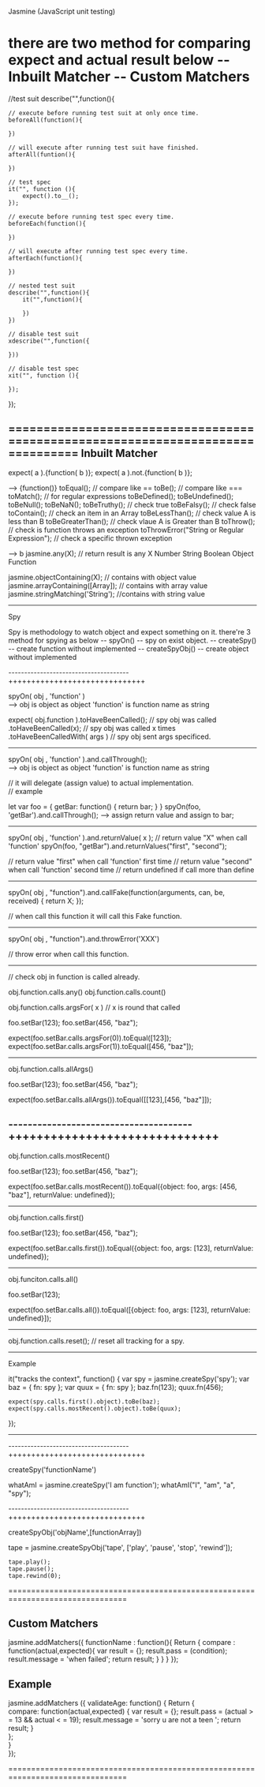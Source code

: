 Jasmine (JavaScript unit testing)

there are two method for comparing expect and actual result below
-- Inbuilt Matcher
-- Custom Matchers
================================================================================

//test suit
describe("",function(){

    // execute before running test suit at only once time.
    beforeAll(function(){

    })

    // will execute after running test suit have finished.
    afterAll(funtion(){

    })

    // test spec
    it("", function (){
        expect().to__();
    });

    // execute before running test spec every time.
    beforeEach(function(){

    })

    // will execute after running test spec every time.
    afterEach(function(){

    })

    // nested test suit
    describe("",function(){
        it("",function(){

        })
    })

    // disable test suit
    xdescribe("",function({

    }))

    // disable test spec
    xit("", function (){

    });

});

================================================================================
Inbuilt Matcher
---------------

expect( a ).{function( b )};
expect( a ).not.{function( b )};

--> {function()}
  toEqual();      // compare like ==
  toBe();         // compare like ===
  toMatch();      // for regular expressions
  toBeDefined();
  toBeUndefined();
  toBeNull();
  toBeNaN();
  toBeTruthy();   // check true
  toBeFalsy();    // check false
  toContain();    // check an item in an Array
  toBeLessThan(); // check value A is less than B
  toBeGreaterThan();  // check vlaue A is Greater than B
  toThrow();      // check is function throws an exception
  toThrowError("String or Regular Expression"); // check a specific thrown exception


--> b
  jasmine.any(X);  // return result is any X
    Number
    String
    Boolean
    Object
    Function

  jasmine.objectContaining(X);  // contains with object value
  jasmine.arrayContaining([Array]); // contains with array value
  jasmine.stringMatching('String'); //contains with string value

--------------------------------------------------------------------------------
Spy

Spy is methodology to watch object and expect something on it.
there're 3 method for spying as below
  -- spyOn()
      -- spy on exist object.
  -- createSpy()
      -- create function without implemented
  -- createSpyObj()
      -- create object without implemented

--------------------------------------++++++++++++++++++++++++++++++   

spyOn( obj , 'function' )   
  --> obj is object as object
      'function' is function name as string

expect( obj.function ).toHaveBeenCalled();  // spy obj was called
                      .toHaveBeenCalled(x);  // spy obj was called x times
                      .toHaveBeenCalledWith( args )  // spy obj sent args specificed.

--------------------------------------

spyOn( obj , 'function' ).and.callThrough();  
  --> obj is object as object
      'function' is function name as string   

// it will delegate (assign value) to actual implementation.    
// example

let var
foo = {
  getBar: function() {
    return bar;
  }
}
spyOn(foo, 'getBar').and.callThrough();  --> assign return value and assign to bar;

--------------------------------------

spyOn( obj , 'function' ).and.returnValue( x );   // return value "X" when call 'function'
spyOn(foo, "getBar").and.returnValues("first", "second");   

// return value "first" when call 'function' first time
// return value "second" when call 'function' second time
// return undefined if call more than define

--------------------------------------

spyOn( obj , "function").and.callFake(function(arguments, can, be, received) {
  return X;
});      

// when call this function it will call this Fake function.

--------------------------------------

spyOn( obj , "function").and.throwError('XXX')

// throw error when call this function.

--------------------------------------

// check obj in function is called already.

obj.function.calls.any()
obj.function.calls.count()

obj.function.calls.argsFor( x ) // x is round that called

  foo.setBar(123);
  foo.setBar(456, "baz");

  expect(foo.setBar.calls.argsFor(0)).toEqual([123]);
  expect(foo.setBar.calls.argsFor(1)).toEqual([456, "baz"]);

--------------------------------------

obj.function.calls.allArgs()

  foo.setBar(123);
  foo.setBar(456, "baz");

  expect(foo.setBar.calls.allArgs()).toEqual([[123],[456, "baz"]]);

--------------------------------------++++++++++++++++++++++++++++++  
--------------------------------------

obj.function.calls.mostRecent()

  foo.setBar(123);
  foo.setBar(456, "baz");

  expect(foo.setBar.calls.mostRecent()).toEqual({object: foo, args: [456, "baz"], returnValue: undefined});

--------------------------------------

obj.function.calls.first()

  foo.setBar(123);
  foo.setBar(456, "baz");

  expect(foo.setBar.calls.first()).toEqual({object: foo, args: [123], returnValue: undefined});

--------------------------------------

obj.funciton.calls.all()

  foo.setBar(123);

  expect(foo.setBar.calls.all()).toEqual([{object: foo, args: [123], returnValue: undefined}]);

--------------------------------------  

obj.function.calls.reset();   // reset all tracking for a spy.

--------------------------------------  

  Example

  it("tracks the context", function() {
    var spy = jasmine.createSpy('spy');
    var baz = {
      fn: spy
    };
    var quux = {
      fn: spy
    };
    baz.fn(123);
    quux.fn(456);

    expect(spy.calls.first().object).toBe(baz);
    expect(spy.calls.mostRecent().object).toBe(quux);
  });

--------------------------------------  
--------------------------------------++++++++++++++++++++++++++++++   

createSpy('functionName')

whatAmI = jasmine.createSpy('I am function');
whatAmI("I", "am", "a", "spy");

--------------------------------------++++++++++++++++++++++++++++++    

createSpyObj('objName',[functionArray])

tape = jasmine.createSpyObj('tape', ['play', 'pause', 'stop', 'rewind']);

    tape.play();
    tape.pause();
    tape.rewind(0);

================================================================================

Custom Matchers
---------------

jasmine.addMatchers({
    functionName : function(){
      Return {
        compare : function(actual,expected){
          var result = {};
          result.pass = (condition);
          result.message = 'when failed';
          return result;
        }
      }
    }
});

Example
-------

jasmine.addMatchers ({
   validateAge: function() {
      Return {    
         compare: function(actual,expected) {
            var result = {};
            result.pass = (actual > = 13 && actual < = 19);
            result.message = 'sorry u are not a teen ';
            return result;
         }   
      };   
   }    
});

================================================================================
